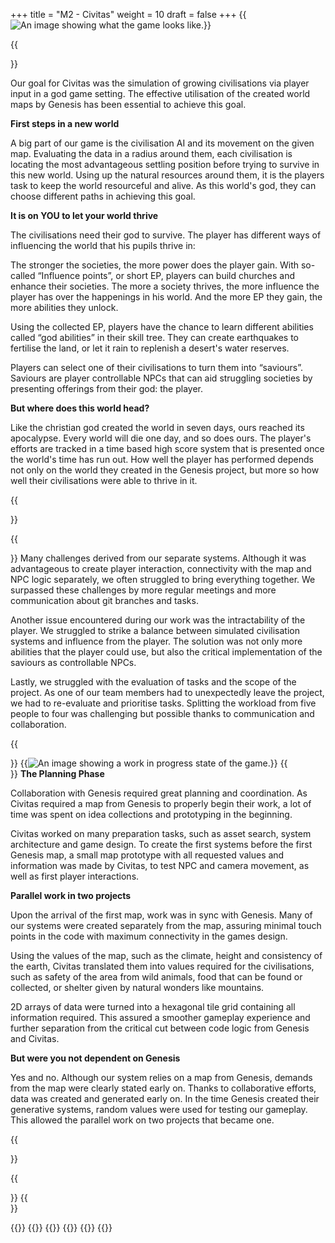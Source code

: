+++
title = "M2 - Civitas"
weight = 10
draft = false
+++
{{<image src="civ_ui_img.jpg" alt="An image showing what the game looks like." caption= "A WIP image of the game's UI.">}}

{{<section title="Goals and Achievements">}}

 Our goal for Civitas was the simulation of growing civilisations via player input in a god game setting. The effective utilisation of the created world maps by Genesis has been essential to achieve this goal.

 **First steps in a new world**

 A big part of our game is the civilisation AI and its movement on the given map. Evaluating the data in a radius around them, each civilisation is locating the most advantageous settling position before trying to survive in this new world. Using up the natural resources around them, it is the players task to keep the world resourceful and alive. As this world's god, they can choose different paths in achieving this goal.

 **It is on YOU to let your world thrive**

 The civilisations need their god to survive. The player has different ways of influencing the world that his pupils thrive in:

 The stronger the societies, the more power does the player gain. With so-called “Influence points”, or short EP, players can build churches and enhance their societies. The more a society thrives, the more influence the player has over the happenings in his world. And the more EP they gain, the more abilities they unlock.

 Using the collected EP, players have the chance to learn different abilities called “god abilities” in their skill tree. They can create earthquakes to fertilise the land, or let it rain to replenish a desert's water reserves. 
 
 Players can select one of their civilisations to turn them into “saviours”. Saviours are player controllable NPCs that can aid struggling societies by presenting offerings from their god: the player.

 **But where does this world head?**

 Like the christian god created the world in seven days, ours reached its apocalypse. Every world will die one day, and so does ours. The player's efforts are tracked in a time based high score system that is presented once the world's time has run out. How well the player has performed depends not only on the world they created in the Genesis project, but more so how well their civilisations were able to thrive in it.

{{</section>}}



{{<section title="Challenges">}}
 Many challenges derived from our separate systems. Although it was advantageous to create player interaction, connectivity with the map and NPC logic separately, we often struggled to bring everything together. We surpassed these challenges by more regular meetings and more communication about git branches and tasks.

 Another issue encountered during our work was the intractability of the player. We struggled to strike a balance between simulated civilisation systems and influence from the player. The solution was not only more abilities that the player could use, but also the critical implementation of the saviours as controllable NPCs.  
 
 Lastly, we struggled with the evaluation of tasks and the scope of the project. As one of our team members had to unexpectedly leave the project, we had to re-evaluate and prioritise tasks. Splitting the workload from five people to four was challenging but possible thanks to communication and collaboration.


{{</section>}}
{{<image src="civ_img.jpg" alt="An image showing a work in progress state of the game." caption= "A WIP screenshot of the civilisations.">}}
{{<section title="Process">}}
 **The Planning Phase**

 Collaboration with Genesis required great planning and coordination. As Civitas required a map from Genesis to properly begin their work, a lot of time was spent on idea collections and prototyping in the beginning.

 Civitas worked on many preparation tasks, such as asset search, system architecture and game design. To create the first systems before the first Genesis map, a small map prototype with all requested values and information was made by Civitas, to test NPC and camera movement, as well as first player interactions.

 **Parallel work in two projects**

 Upon the arrival of the first map, work was in sync with Genesis. Many of our systems were created separately from the map, assuring minimal touch points in the code with maximum connectivity in the games design.

 Using the values of the map, such as the climate, height and consistency of the earth, Civitas translated them into values required for the civilisations, such as safety of the area from wild animals, food that can be found or collected, or shelter given by natural wonders like mountains.

 2D arrays of data were turned into a hexagonal tile grid containing all information required. This assured a smoother gameplay experience and further separation from the critical cut between code logic from Genesis and Civitas.

 **But were you not dependent on Genesis**

 Yes and no. Although our system relies on a map from Genesis, demands from the map were clearly stated early on. Thanks to collaborative efforts, data was created and generated early on. In the time Genesis created their generative systems, random values were used for testing our gameplay. This allowed the parallel work on two projects that became one.


{{</section>}}



{{<section title="The Team">}}
{{</section>}}

{{<gallery>}}
{{<team-member image="laura_img.jpg" name="Laura Unverzagt">}}
{{<team-member image="liz_img.jpg" name="Lit Kintzel">}}
{{<team-member image="dj_img.jpg" name="Dié-Jay Möllers">}}
{{<team-member image="krist_img.jpg" name="Krist Baliev">}}
{{</gallery>}}

